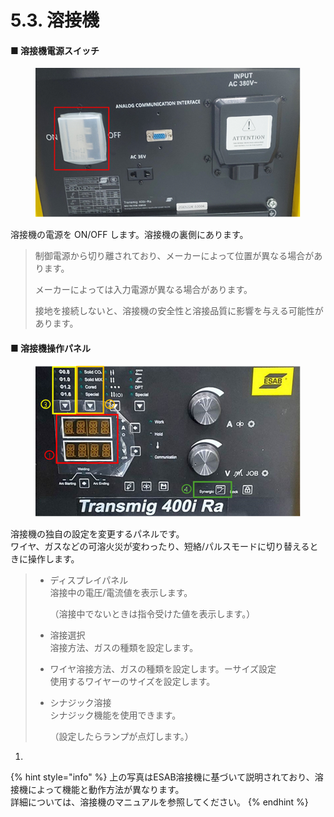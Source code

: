 # 5.3. 溶接機

#### ■ 溶接機電源スイッチ

<div align="left"><figure><img src="../.gitbook/assets/그림52.png" alt=""><figcaption></figcaption></figure></div>

溶接機の電源を ON/OFF します。溶接機の裏側にあります。

> 制御電源から切り離されており、メーカーによって位置が異なる場合があります。
>
> メーカーによっては入力電源が異なる場合があります。
>
> 接地を接続しないと、溶接機の安全性と溶接品質に影響を与える可能性があります。

#### ■ 溶接機操作パネル

<figure><img src="../.gitbook/assets/그림53.png" alt=""><figcaption></figcaption></figure>

溶接機の独自の設定を変更するパネルです。\
ワイヤ、ガスなどの可溶火災が変わったり、短絡/パルスモードに切り替えるときに操作します。



> *   ディスプレイパネル\
>     溶接中の電圧/電流値を表示します。
>
>     （溶接中でないときは指令受けた値を表示します。）
> * 溶接選択\
>   溶接方法、ガスの種類を設定します。
> * ワイヤ溶接方法、ガスの種類を設定します。ーサイズ設定\
>   使用するワイヤーのサイズを設定します。
> *   シナジック溶接\
>     シナジック機能を使用できます。
>
>     （設定したらランプが点灯します。）
>
>

1.

{% hint style="info" %}
上の写真はESAB溶接機に基づいて説明されており、溶接機によって機能と動作方法が異なります。\
詳細については、溶接機のマニュアルを参照してください。
{% endhint %}
